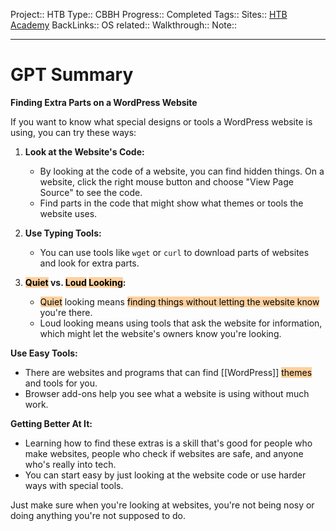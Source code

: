 Project:: HTB
Type:: CBBH
Progress:: Completed
Tags:: 
Sites:: [HTB Academy]()
BackLinks:: 
OS related:: 
Walkthrough:: 
Note:: 

---
# GPT Summary

**Finding Extra Parts on a WordPress Website**

If you want to know what special designs or tools a WordPress website is using, you can try these ways:

1. **Look at the Website's Code:**
   - By looking at the code of a website, you can find hidden things. On a website, click the right mouse button and choose "View Page Source" to see the code.
   - Find parts in the code that might show what themes or tools the website uses.

2. **Use Typing Tools:**
   - You can use tools like `wget` or `curl` to download parts of websites and look for extra parts.

3. **<mark style="background: #FFB86CA6;">Quiet</mark> vs. <mark style="background: #FFB86CA6;">Loud</mark> <mark style="background: #FFB86CA6;">Looking</mark>:**
   - <mark style="background: #FFB86CA6;">Quiet</mark> looking means <mark style="background: #FFB86CA6;">finding things without letting the website know</mark> you're there.
   - Loud looking means using tools that ask the website for information, which might let the website's owners know you're looking.

**Use Easy Tools:**
- There are websites and programs that can find [[WordPress]] <mark style="background: #FFB86CA6;">themes</mark> and tools for you.
- Browser add-ons help you see what a website is using without much work.

**Getting Better At It:**
- Learning how to find these extras is a skill that's good for people who make websites, people who check if websites are safe, and anyone who's really into tech.
- You can start easy by just looking at the website code or use harder ways with special tools.

Just make sure when you're looking at websites, you're not being nosy or doing anything you're not supposed to do.

